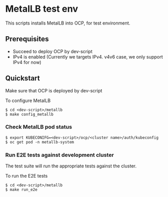 # MetalLB test env

This scripts installs MetalLB into OCP, for test environment.

## Prerequisites

- Succeed to deploy OCP by dev-script
- IPv4 is enabled (Currently we targets IPv4. v4v6 case, we only support IPv4 for now)

## Quickstart

Make sure that OCP is deployed by dev-script

To configure MetalLB

```
$ cd <dev-script>/metallb
$ make config_metallb
```

### Check MetalLB pod status

```
$ export KUBECONIFG=<dev-script>/ocp/<cluster name>/auth/kubeconfig
$ oc get pod -n metallb-system
```

### Run E2E tests against development cluster

The test suite will run the appropriate tests against the cluster.

To run the E2E tests

```
$ cd <dev-script>/metallb
$ make run_e2e
```
